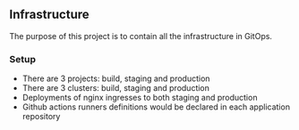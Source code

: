 ## Infrastructure

The purpose of this project is to contain all the infrastructure in GitOps.

### Setup

- There are 3 projects: build, staging and production
- There are 3 clusters: build, staging and production
- Deployments of nginx ingresses to both staging and production
- Github actions runners definitions would be declared in each application repository
